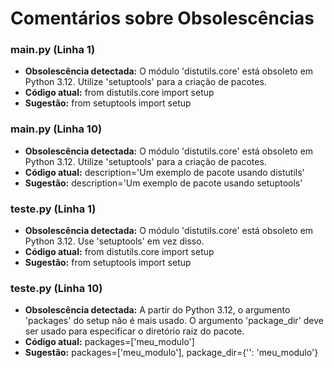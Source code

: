 # Comentários sobre Obsolescências

### main.py (Linha 1)
- **Obsolescência detectada:** O módulo 'distutils.core' está obsoleto em Python 3.12. Utilize 'setuptools' para a criação de pacotes.
- **Código atual:** from distutils.core import setup
- **Sugestão:** from setuptools import setup


### main.py (Linha 10)
- **Obsolescência detectada:** O módulo 'distutils.core' está obsoleto em Python 3.12. Utilize 'setuptools' para a criação de pacotes.
- **Código atual:** description='Um exemplo de pacote usando distutils'
- **Sugestão:** description='Um exemplo de pacote usando setuptools'


### teste.py (Linha 1)
- **Obsolescência detectada:** O módulo 'distutils.core' está obsoleto em Python 3.12. Use 'setuptools' em vez disso.
- **Código atual:** from distutils.core import setup
- **Sugestão:** from setuptools import setup


### teste.py (Linha 10)
- **Obsolescência detectada:** A partir do Python 3.12, o argumento 'packages' do setup não é mais usado. O argumento 'package_dir' deve ser usado para especificar o diretório raiz do pacote.
- **Código atual:** packages=['meu_modulo']
- **Sugestão:** packages=['meu_modulo'],  package_dir={'': 'meu_modulo'}

